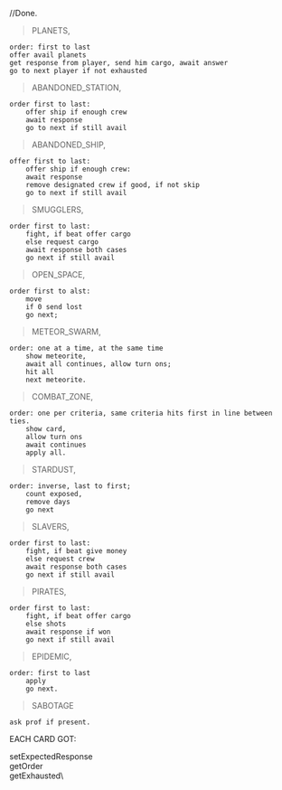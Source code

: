 //Done.

>PLANETS,   

    order: first to last
    offer avail planets
    get response from player, send him cargo, await answer
    go to next player if not exhausted


>ABANDONED_STATION,

    order first to last:
        offer ship if enough crew
        await response
        go to next if still avail

>ABANDONED_SHIP,

    offer first to last:
        offer ship if enough crew:
        await response 
        remove designated crew if good, if not skip
        go to next if still avail

>SMUGGLERS,

    order first to last:
        fight, if beat offer cargo
        else request cargo
        await response both cases
        go next if still avail

>OPEN_SPACE,

    order first to alst:
        move
        if 0 send lost
        go next;

>METEOR_SWARM,

    order: one at a time, at the same time
        show meteorite,
        await all continues, allow turn ons;
        hit all
        next meteorite.

>COMBAT_ZONE,

    order: one per criteria, same criteria hits first in line between ties.
        show card,
        allow turn ons
        await continues
        apply all.

>STARDUST,

    order: inverse, last to first;
        count exposed,
        remove days
        go next

>SLAVERS,

    order first to last:
        fight, if beat give money
        else request crew
        await response both cases
        go next if still avail
 

>PIRATES,

    order first to last:
        fight, if beat offer cargo
        else shots
        await response if won
        go next if still avail


>EPIDEMIC,

    order: first to last
        apply
        go next.

>SABOTAGE

    ask prof if present.

EACH CARD GOT:

setExpectedResponse\
getOrder\
getExhausted\










    

